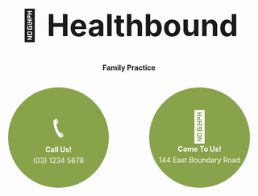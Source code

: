 <h1 style="text-align: center; font-size: 60px;">🏥 Healthbound</h1>
<p style="text-align: center; font-weight: bold;">Family Practice</p>
<br>

<div style="display: flex; justify-content: center; align-items: center; gap: 80px;">

  <!-- Call Us Circle slightly left -->
  <div style="width: 200px; height: 200px; border-radius: 50%; 
              background: #89a34b; 
              display: flex; flex-direction: column; align-items: center; 
              justify-content: center; text-align: center; margin-left: -20px; color: white;">
    <span style="font-size: 60px;">📞</span>
    <strong>Call Us!</strong>
    <p style="margin: 5px 0; font-size: 14px;">(03) 1234 5678</p>
  </div>

  <!-- Come To Us Circle slightly right -->
  <div style="width: 200px; height: 200px; border-radius: 50%; 
              background: #89a34b; 
              display: flex; flex-direction: column; align-items: center; 
              justify-content: center; text-align: center; margin-right: -20px; color: white;">
    <span style="font-size: 60px;">🏥</span>
    <strong>Come To Us!</strong>
    <p style="margin: 5px 0; font-size: 14px;">144 East Boundary Road</p>
  </div>

</div>
